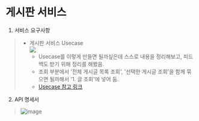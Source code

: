 # 게시판 서비스

1. 서비스 요구사항
 > * 게시판 서비스 Usecase  
 >![](https://velog.velcdn.com/images/developinside/post/bd0c869b-4606-4695-9175-caefce5a7e0a/image.png)
 >   * Usecase를 이렇게 만들면 될까싶은데 스스로 내용을 정리해보고, 피드백도 받기 위해 정리를 해봤음.
 >   * 조회 부분에서 '전체 게시글 목록 조회', '선택한 게시글 조회'을 함께 묶으면 될까해서 '1. 글 조회'에 넣어 둠.
 >   * [Usecase 참고 링크](https://narup.tistory.com/70)

2. API 명세서
>![image](https://github.com/YoungDevSpace/project-memo/assets/131439725/a6f130bf-558c-4e6e-a992-a0c67c5d1c0d)
>
>
